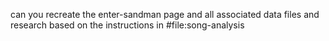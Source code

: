 can you recreate the enter-sandman page and all associated data files and research based on the instructions in #file:song-analysis 